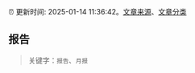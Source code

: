 :alarm_clock: 更新时间: 2025-01-14 11:36:42。[文章来源](/README.md)、[文章分类](/TAGS.md)

## 报告


> 关键字：`报告`、`月报`



